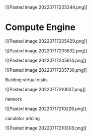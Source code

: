 ![[Pasted image 20220717205344.png]]

# Compute Engine

![[Pasted image 20220717205429.png]]


![[Pasted image 20220717205532.png]]

![[Pasted image 20220717205614.png]]

![[Pasted image 20220717205730.png]]


Building virtual disks

![[Pasted image 20220717210037.png]]

network


![[Pasted image 20220717210226.png]]

caculator pricing

![[Pasted image 20220717210308.png]]




